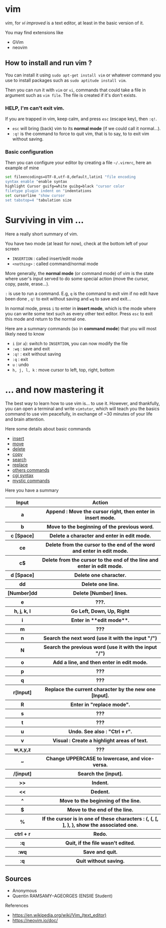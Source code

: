 # vim

*vim*, for *vi improved* is a text editor, at least in the basic
version of it.

You may find extensions like

* GVim
* neovim

## How to install and run vim ?

You can install it using ``sudo apt-get install vim``
or whatever command you use to install packages
such as ``sudo aptitude install vim``.

Then you can run it with `vim` or `vi`, commands that could
take a file in argument such as ``vim file``. The file is created
if it's don't exists.

### HELP, I'm can't exit vim.

If you are trapped in vim, keep calm, 
and press `esc` (escape key), then `:q!`.

* `esc` will bring (back) vim to its **normal mode** 
 (if we could call it normal...).
* `:q!` is the command to force to quit vim, that is to say, to
to exit vim without saving.

### Basic configuration

Then you can configure your editor by creating
a file ``~/.virmrc``, here an example of mine

```bash
set fileencodings=UTF-8,utf-8,default,latin1 "file encoding
syntax enable "enable syntax
highlight Cursor guifg=white guibg=black "cursor color
filetype plugin indent on "indentations
set cursorline "show cursor
set tabstop=4 "tabulation size
```

# Surviving in vim ...

Here a really short summary of vim.

You have two mode (at least for now),
check at the bottom left of your screen

* `INSERTION` : called insert/edit mode
* `<nothing>` : called command/normal mode

More generally, the **normal mode** (or command mode)
of vim is the state where user's input served to do some
special action (move the cursor, copy, paste, erase...).

`:` is use to run a command. E.g, `q` is the command to exit vim
if no edit have been done , `q!` to exit without saving and
`wq` to save and exit...

In normal mode, press `i` to enter in **insert mode**,
which is the mode where you can write some text such as every
other text editor. Press `esc` to exit this mode and return to
the normal one.

Here are a summary commands (so in **command mode**)
that you will most likely need to know

* ``i`` (or `a`): switch to `INSERTION`, you can now modify the file
* ``:wq`` : save and exit
* ``:q!`` : exit without saving
* ``:q`` : exit
* ``u`` : undo
* ``h, j, l, k`` : move cursor to left, top, right, bottom

# ... and now mastering it

The best way to learn how to use vim is... to use it.
However, and thankfully, you can open a terminal and write
`vimtutor`, which will teach you the basics command 
to use vim peacefully, in exchange of ~30 minutes of your
life and brain attention.

Here some details about basic commands

* [insert](commands/insert.md)
* [move](commands/move.md)
* [delete](commands/delete.md)
* [copy](commands/copy.md)
* [search](commands/search.md)
* [replace](commands/replace.md)
* [others commands](commands/others.md)
* [cgi syntax](commands/cgi.md)
* [mystic commands](commands/special.md)

Here you have a summary

<table class="table table-bordered mb-3 table-striped">
	<tr>
		<th>Input</th>
		<th>Action </th>
	</tr>
	<tr>
		<th>a</th>
		<th>Append : Move the cursor right, then enter in insert mode. </th>
	</tr>
	<tr>
		<th>b</th>
		<th>Move to the beginning of the previous word.</th>
	</tr>
	<tr>
		<th>c [Space]</th>
		<th>Delete a character and enter in edit mode.</th>
	</tr>
	<tr>
		<th>ce</th>
		<th>Delete from the cursor to the end of the word and enter in edit mode.</th>
	</tr>
	<tr>
		<th>c$</th>
		<th>Delete from the cursor to the end of the line and enter in edit mode.</th>
	</tr>
	<tr>
		<th>d [Space]</th>
		<th>Delete one character.</th>
	</tr>
	<tr>
		<th>dd</th>
		<th>Delete one line.</th>
	</tr>
	<tr>
		<th>[Number]dd</th>
		<th>Delete [Number] lines.</th>
	</tr>
	<tr>
		<th>e</th>
		<th>???.</th>
	</tr>
	<tr>
		<th>h, j, k, l</th>
		<th>Go Left, Down, Up, Right </th>
	</tr>
	<tr>
		<th>i</th>
		<th>Enter in  **edit mode**.</th>
	</tr>
	<tr>
		<th>m</th>
		<th>???</th>
	</tr>
	<tr>
		<th>n</th>
		<th>Search the next word (use it with the input "/")</th>
	</tr>
	<tr>
		<th>N</th>
		<th>Search the previous word (use it with the input "/")</th>
	</tr>
	<tr>
		<th>o</th>
		<th>Add a line, and then enter in edit mode.</th>
	</tr>
	<tr>
		<th>p</th>
		<th>???</th>
	</tr>
	<tr>
		<th>q</th>
		<th>???</th>
	</tr>
	<tr>
		<th>r[Input]</th>
		<th>Replace the current character by the new one [Input].</th>
	</tr>
	<tr>
		<th>R</th>
		<th>Enter in "replace mode".</th>
	</tr>
	<tr>
		<th>s</th>
		<th>???</th>
	</tr>
	<tr>
		<th>t</th>
		<th>???</th>
	</tr>
	<tr>
		<th>u</th>
		<th>Undo. See also : "Ctrl + r".</th>
	</tr>
	<tr>
		<th>v</th>
		<th>Visual : Create a highlight areas of text.</th>
	</tr>
	<tr>
		<th>w,x,y,z</th>
		<th>???</th>
	</tr>
	<tr>
		<th>~</th>
		<th>Change UPPERCASE to lowercase, and vice-versa.</th>
	</tr>
	<tr>
		<th>/[input]</th>
		<th>Search the [input].</th>
	</tr>
	<tr>
		<th>>></th>
		<th>Indent.</th>
	</tr>
	<tr>
		<th><<</th>
		<th>Dedent.</th>
	</tr>
	<tr>
		<th>^</th>
		<th>Move to the beginning of the line.</th>
	</tr>
	<tr>
		<th>$</th>
		<th>Move to the end of the line.</th>
	</tr>
	<tr>
		<th>%</th>
		<th>If the cursor is in one of these characters : {, (, [, ], ), }, show the associated one.</th>
	</tr>
	<tr>
		<th>ctrl + r</th>
		<th>Redo.</th>
	</tr>
	<tr>
		<th>:q</th>
		<th>Quit, if the file wasn't edited.</th>
	</tr>
	<tr>
		<th>:wq</th>
		<th>Save and quit.</th>
	</tr>
	<tr>
		<th>:q</th>
		<th>Quit without saving.</th>
	</tr>
</table>

## Sources

* Anonymous
* Quentin RAMSAMY–AGEORGES (ENSIIE Student)

References
* <https://en.wikipedia.org/wiki/Vim_(text_editor)>
* <https://neovim.io/doc/>